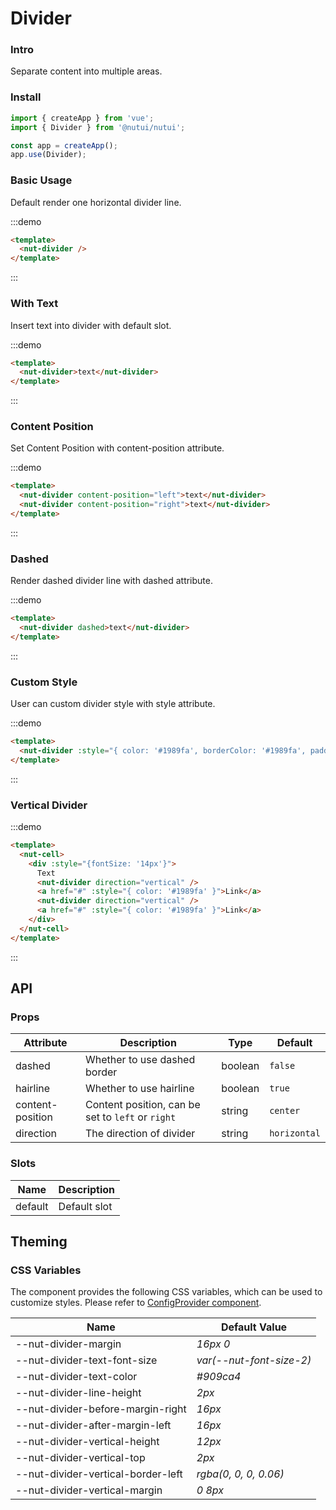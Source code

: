 # Divider

### Intro
    
Separate content into multiple areas.

### Install
``` javascript
import { createApp } from 'vue';
import { Divider } from '@nutui/nutui';

const app = createApp();
app.use(Divider);
```


### Basic Usage

Default render one horizontal divider line.

:::demo

``` html
<template>
  <nut-divider />
</template>
```

:::

### With Text

Insert text into divider with default slot.

:::demo

``` html
<template>
  <nut-divider>text</nut-divider>
</template>
```

:::

### Content Position

Set Content Position with content-position attribute.

:::demo

``` html
<template>
  <nut-divider content-position="left">text</nut-divider>
  <nut-divider content-position="right">text</nut-divider>
</template>
```

:::

### Dashed

Render dashed divider line with dashed attribute.


:::demo

``` html
<template>
  <nut-divider dashed>text</nut-divider>
</template>
```

:::

### Custom Style

User can custom divider style with style attribute.

:::demo

``` html
<template>
  <nut-divider :style="{ color: '#1989fa', borderColor: '#1989fa', padding: '0 16px' }">text</nut-divider>
</template>
```

:::

### Vertical Divider

:::demo

``` html
<template>
  <nut-cell>
    <div :style="{fontSize: '14px'}">
      Text
      <nut-divider direction="vertical" />
      <a href="#" :style="{ color: '#1989fa' }">Link</a>
      <nut-divider direction="vertical" />
      <a href="#" :style="{ color: '#1989fa' }">Link</a>
    </div>
  </nut-cell>
</template>
```

:::

## API

### Props

| Attribute         | Description                             | Type   | Default           |
|--------------|----------------------------------|--------|------------------|
| dashed         | 	Whether to use dashed border             | boolean | `false`                |
| hairline        | Whether to use hairline                         | boolean | `true`                |
| content-position        | Content position, can be set to `left` or `right`                       | string | `center`                |
| direction         | The direction of divider             | string | `horizontal`                |

### Slots

| Name | Description           | 
|--------|----------------|
| default  | Default slot | 
    

## Theming

### CSS Variables

The component provides the following CSS variables, which can be used to customize styles. Please refer to [ConfigProvider component](#/en-US/config-provider).

| Name | Default Value |
| --------------------------------------- | -------------------------- |
| --nut-divider-margin | _16px 0_ |
| --nut-divider-text-font-size | _var(--nut-font-size-2)_ |
| --nut-divider-text-color | _#909ca4_ |
| --nut-divider-line-height | _2px_ |
| --nut-divider-before-margin-right | _16px_ |
| --nut-divider-after-margin-left | _16px_ |
| --nut-divider-vertical-height | _12px_ |
| --nut-divider-vertical-top | _2px_ |
| --nut-divider-vertical-border-left | _rgba(0, 0, 0, 0.06)_ |
| --nut-divider-vertical-margin | _0 8px_ |